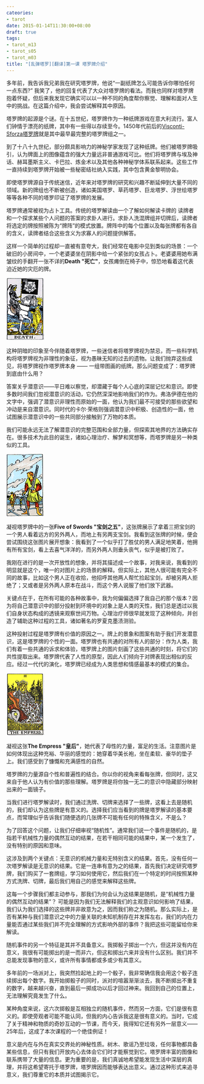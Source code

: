 ```yaml
---
cateories:
- tarot
date: 2015-01-14T11:30:00+08:00
draft: true
tags:
- tarot_m13
- tarot_s05
- tarot_m03
title: "[乱弹塔罗][翻译]第一课 塔罗牌介绍"
---
```


多年前，我告诉我兄弟我在研究塔罗牌，他说“一副纸牌怎么可能告诉你哪怕任何一点东西?” 我笑了，他的回复代表了大众对塔罗牌的看法。而我也同样对塔罗牌抱着怀疑，但后来我发现它确实可以以一种不同的角度帮你察觉、理解和面对人生中的挑战。在这篇介绍中，我会尝试解释其中原因。

塔罗牌的起源是个谜。在十五世纪，塔罗牌作为一种纸牌游戏在意大利流行。富人们钟情于漂亮的纸牌，其中有一些得以存续至今。1450年代前后的[Visconti-Sforza塔罗牌](http://en.wikipedia.org/wiki/Visconti-Sforza_tarot_deck)就是其中最早最完整的塔罗牌组之一。

<!--more-->

到了十八十九世纪，部分颇具影响力的神秘学家发现了这种纸牌。他们被塔罗牌吸引，认为牌面上的图像蕴含的强大力量远非普通游戏可比。他们将塔罗牌与埃及神话、赫耳墨斯主义、卡巴拉、炼金术以及其他各种神秘学体系联系起来。这些工作一直持续到塔罗牌开始被一些秘密结社纳入实践，其中包含黄金黎明协会。

即使塔罗牌源自于传统迷信，近年来对塔罗牌的研究和兴趣不断延伸到大量不同的领域。新的牌组也不断被创造，诸如美国塔罗、草药塔罗、巨龙塔罗、浮世绘塔罗等等各种不同的塔罗印证了塔罗牌的发展。

塔罗牌通常被视为占卜工具。传统的塔罗解读由一个了解如何解读卡牌的
读牌者和一个探求某些个人问题的答案的求卦人进行。求卦人洗混牌组并切牌后，读牌者将选定的牌按照被陈为“牌阵”的模式放置。牌阵中的每个位置以及每张牌都有各自的含义，读牌者结合这些含义为求寡人的问题提供解答。

这样一个简单的过程却一直被有意夸大，我们经常在电影中见到类似的场景：一个破旧的小房间中，一个老婆婆坐在阴影中给一个紧张的女孩占卜。老婆婆用她布满皱纹的手翻开一张不详的**Death "死亡"**，女孩瘫倒在椅子中，惊恐地看着这代表迫近她的灾厄的牌。

![Death](/img/2015-q1/maj13s.gif)

这种阴暗的印象至今伴随着塔罗牌，一些迷信者将塔罗牌视为禁忌，而一些科学机构将塔罗牌视为非理性的象征，视为愚昧无知的过去的遗物。让我们抛弃这些成见，将塔罗牌视作塔罗牌本身 —— 一组带图画的纸牌。那么问题变成了：塔罗牌到底由什么用？

答案关乎潜意识——平日难以察觉，却潜藏于每个人心底的深层记忆和意识。即使多数时间我们忽视潜意识的活动，它仍然深深地影响我们的作为。弗洛伊德在他的文字中，强调了潜意识非理性而原始的一面，他认为我们最不可接受的那些欲望和冲动是来自潜意识。同时代的卡尔·荣格则强调潜意识中积极、创造性的一面，他试图展示潜意识中的一些共同部分接触到了万物的本质。

我们可能永远无法了解潜意识的完整范围和全部力量，但探索其地界的方法确实存在。很多技术为此目的诞生，诸如心理治疗、解梦和冥想等，而塔罗牌是另一种类似的工具。

![Five of Swords](/img/2015-q1/s5s.gif)

凝视塔罗牌中的一张**Five of Swords "宝剑之五"**，这张牌展示了拿着三把宝剑的一个男人看着远方的另外两人，而地上有另两支宝剑。我看到这张牌的时候，便会尝试围绕这张图片展开想象：我看到了一个似乎打了胜仗的男人满足地笑着，他拥有所有宝剑，看上去喜气洋洋的，而另外两人则垂头丧气，似乎是被打败了。

我刚在进行的是一次开放性的想象，并将其描述成一个故事，对我来说，我看到的明显就是这个，唯一的对图片上的场景的解释。但实际上，其他人很可能有完全不同的故事，比如这个男人正在收拾，他招呼其他两人帮忙捡起宝剑，却被另两人拒绝了；又或者是另外两人原本在战斗，而这个男人说服了他们放下武器。

关键点在于，在所有可能的各种故事中，我为何偏偏选择了我自己的那个版本？因为将自己潜意识中的部分投射到环境中的对象上是人类的天性，我们总是透过以我们自身状态构成的透镜来观察世间万物。心理治疗师很早就发现了这种倾向，并创造了辅助这种过程的工具，诸如著名的罗夏克墨渍测验。

这种投射过程是塔罗牌有价值的原因之一。牌上的景象和图案有助于我们开发潜意识，这是塔罗牌的个性的一面。塔罗牌也有共通的对所有人的部分：作为人类，我们有着一些共通的诉求和体验，塔罗牌上的图片刻画了这些共通的时刻，将它们的共性提取出来。塔罗牌代表了人性的原型，因此人们倾向于对牌表现出相似的反应。经过一代代的演化，塔罗牌已经成为人类思想和情感最基本的模式的集合。

![The Empress](/img/2015-q1/maj03s.gif)

凝视这张**The Empress "皇后"**，她代表了母性的力量，富足的生活。注意图片是如何体现出这种充裕、华丽的感觉的：她穿着华美长袍，坐在柔软、豪华的垫子上。我们感受到了慷慨和充满感性的自然。

塔罗牌的力量源自个性和普遍性的结合。你以你的视角来看每张牌，但同时，这又来自于他人认为有价值的那些理解。塔罗牌是将你独一无二的意识中隐藏部分映射出来的一面镜子。

当我们进行塔罗解读时，我们通过洗牌、切牌来选择了一些牌，这看上去是随机的，我们却认为这些牌是有意义的。选择我们应当看到的牌是塔罗解读的基本要点，而常理似乎告诉我们随便选的几张牌不可能有任何的特殊含义，不是么？

为了回答这个问题，让我们仔细审视“随机性”。通常我们说一个事件是随机的，是指若干机械性力量的偶然互动的结果，在若干相同可能的结果中，某一个发生了，没有特别的原因和意味。

这涉及到两个关键点：无意识的机械力量和无特别含义的结果。首先，没有任何一次塔罗解读是无意识的结果。它是一连串有意为之的结果，首先我们决定研究塔罗牌，我们购买了一套牌组，学习如何使用它，然后我们在一个特定的时间按照某种方式洗牌、切牌，最后我们用自己的感觉来解释这些牌。

这每一个步骤我们都主动参与，那我们为何会认为这结果是随机，是“机械性力量的偶然互动的结果”？ 可能是因为我们无法解释我们的主观意识如何影响了结果，我们认为我们选择的这些牌并非故意为之，因而我们称之为随机。那么实际上，是否有某种与我们潜意识之中的力量关联的未知机制存在并发挥左右，我们的内在力量能否通过某些我们并不完全理解的方式影响外部的事件？我把这些可能留给你来解读。

随机事件的另一个特征是其并不具备意义。我掷骰子掷出一个六，但这并没有内在意义，我很有可能掷出的是一而非六，但这和掷出六来并没有什么区别。我们并不总能发现事物的意义，或许所有事情都或多或少有其意义。

多年前的一场派对上，我突然捡起地上的一个骰子，我非常确信我会用这个骰子连续掷出每个数字。我开始掷骰子的同时，派对的喧嚣渐渐淡去，我不断掷出不重复的数字，越来越兴奋，直到最后一掷成功以后才回过神来。我回到自己的位置上，无法理解究竟发生了什么。

某种角度来说，这六次掷骰是互相独立的随机事件，然而另一方面，它们是很有意义的。即使旁观者可能不能认同，但我的内心告诉我这是很有意义的。当时，它成了关于精神和物质的奇妙互动的一节课，而今天，我得知它还有另外一层意义——25年后，这成了本次课程的一个绝佳例证！

意义是内在与外在真实交界处的神秘性质。树木、歌谣乃至垃圾，任何事物都具备某些信息，但只有我们开放内心去体会它们时才能察觉到它。塔罗牌丰富的图像和联系携带了大量的信息。更为重要的是，我们真诚地希望能发现生活中深层的真理，并将这希望寄托于塔罗牌，塔罗牌因而能够表达出意义。通过这种形式来追寻意义，我们尊重它的本质并试图揭示它。


